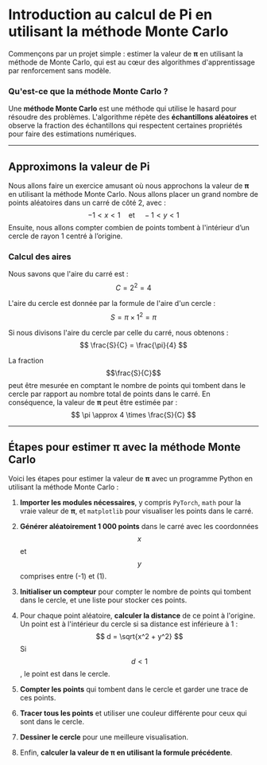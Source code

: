 # Introduction au calcul de Pi en utilisant la méthode Monte Carlo

Commençons par un projet simple : estimer la valeur de **π** en utilisant la méthode de Monte Carlo, qui est au cœur des algorithmes d'apprentissage par renforcement sans modèle. 

### Qu'est-ce que la méthode Monte Carlo ?

Une **méthode Monte Carlo** est une méthode qui utilise le hasard pour résoudre des problèmes. L'algorithme répète des **échantillons aléatoires** et observe la fraction des échantillons qui respectent certaines propriétés pour faire des estimations numériques.

---

## Approximons la valeur de Pi

Nous allons faire un exercice amusant où nous approchons la valeur de **π** en utilisant la méthode Monte Carlo. Nous allons placer un grand nombre de points aléatoires dans un carré de côté 2, avec :
$$
-1 < x < 1 \quad \text{et} \quad -1 < y < 1
$$
Ensuite, nous allons compter combien de points tombent à l'intérieur d’un cercle de rayon 1 centré à l’origine.

### Calcul des aires

Nous savons que l'aire du carré est :
$$
C = 2^2 = 4
$$

L'aire du cercle est donnée par la formule de l'aire d'un cercle :
$$
S = \pi \times 1^2 = \pi
$$

Si nous divisons l'aire du cercle par celle du carré, nous obtenons :
$$
\frac{S}{C} = \frac{\pi}{4}
$$

La fraction $$\frac{S}{C}$$ peut être mesurée en comptant le nombre de points qui tombent dans le cercle par rapport au nombre total de points dans le carré. En conséquence, la valeur de **π** peut être estimée par :
$$
\pi \approx 4 \times \frac{S}{C}
$$

---

## Étapes pour estimer **π** avec la méthode Monte Carlo

Voici les étapes pour estimer la valeur de **π** avec un programme Python en utilisant la méthode Monte Carlo :

1. **Importer les modules nécessaires**, y compris `PyTorch`, `math` pour la vraie valeur de **π**, et `matplotlib` pour visualiser les points dans le carré.
   
2. **Générer aléatoirement 1 000 points** dans le carré avec les coordonnées $$x$$ et $$y$$ comprises entre \(-1\) et \(1\).

3. **Initialiser un compteur** pour compter le nombre de points qui tombent dans le cercle, et une liste pour stocker ces points.

4. Pour chaque point aléatoire, **calculer la distance** de ce point à l'origine. Un point est à l'intérieur du cercle si sa distance est inférieure à 1 :
$$
   d = \sqrt{x^2 + y^2}
$$
   Si $$d < 1$$, le point est dans le cercle.

5. **Compter les points** qui tombent dans le cercle et garder une trace de ces points.

6. **Tracer tous les points** et utiliser une couleur différente pour ceux qui sont dans le cercle.

7. **Dessiner le cercle** pour une meilleure visualisation.

8. Enfin, **calculer la valeur de **π** en utilisant la formule précédente**.

